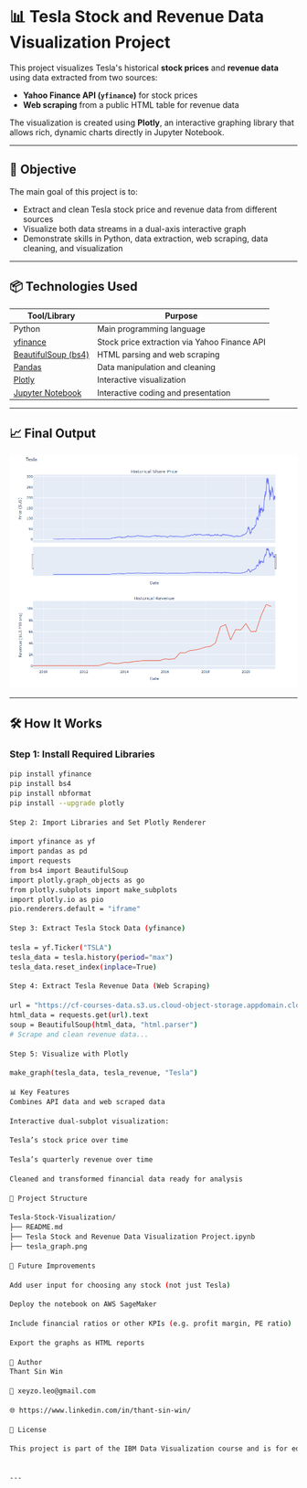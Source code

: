 # 📊 Tesla Stock and Revenue Data Visualization Project

This project visualizes Tesla's historical **stock prices** and **revenue data** using data extracted from two sources:  
- **Yahoo Finance API (`yfinance`)** for stock prices  
- **Web scraping** from a public HTML table for revenue data

The visualization is created using **Plotly**, an interactive graphing library that allows rich, dynamic charts directly in Jupyter Notebook.

---

## 🧠 Objective

The main goal of this project is to:
- Extract and clean Tesla stock price and revenue data from different sources
- Visualize both data streams in a dual-axis interactive graph
- Demonstrate skills in Python, data extraction, web scraping, data cleaning, and visualization

---

## 📦 Technologies Used

| Tool/Library        | Purpose                                       |
|---------------------|-----------------------------------------------|
| Python              | Main programming language                     |
| [yfinance](https://pypi.org/project/yfinance/)        | Stock price extraction via Yahoo Finance API |
| [BeautifulSoup (bs4)](https://www.crummy.com/software/BeautifulSoup/) | HTML parsing and web scraping            |
| [Pandas](https://pandas.pydata.org/)             | Data manipulation and cleaning             |
| [Plotly](https://plotly.com/python/)             | Interactive visualization                   |
| [Jupyter Notebook](https://jupyter.org/)        | Interactive coding and presentation         |

---

## 📈 Final Output

![Tesla Stock and Revenue Chart](Tesla_graph.png)


---

## 🛠️ How It Works

### Step 1: Install Required Libraries
```bash
pip install yfinance
pip install bs4
pip install nbformat
pip install --upgrade plotly

Step 2: Import Libraries and Set Plotly Renderer

import yfinance as yf
import pandas as pd
import requests
from bs4 import BeautifulSoup
import plotly.graph_objects as go
from plotly.subplots import make_subplots
import plotly.io as pio
pio.renderers.default = "iframe"

Step 3: Extract Tesla Stock Data (yfinance)

tesla = yf.Ticker("TSLA")
tesla_data = tesla.history(period="max")
tesla_data.reset_index(inplace=True)

Step 4: Extract Tesla Revenue Data (Web Scraping)

url = "https://cf-courses-data.s3.us.cloud-object-storage.appdomain.cloud/IBMDeveloperSkillsNetwork-PY0220EN-SkillsNetwork/labs/project/revenue.htm"
html_data = requests.get(url).text
soup = BeautifulSoup(html_data, "html.parser")
# Scrape and clean revenue data...

Step 5: Visualize with Plotly

make_graph(tesla_data, tesla_revenue, "Tesla")

📊 Key Features
Combines API data and web scraped data

Interactive dual-subplot visualization:

Tesla’s stock price over time

Tesla’s quarterly revenue over time

Cleaned and transformed financial data ready for analysis

📁 Project Structure

Tesla-Stock-Visualization/
├── README.md
├── Tesla Stock and Revenue Data Visualization Project.ipynb
├── tesla_graph.png

🚀 Future Improvements

Add user input for choosing any stock (not just Tesla)

Deploy the notebook on AWS SageMaker

Include financial ratios or other KPIs (e.g. profit margin, PE ratio)

Export the graphs as HTML reports

👤 Author
Thant Sin Win

📧 xeyzo.leo@gmail.com

🌐 https://www.linkedin.com/in/thant-sin-win/

📄 License

This project is part of the IBM Data Visualization course and is for educational purposes.


---



